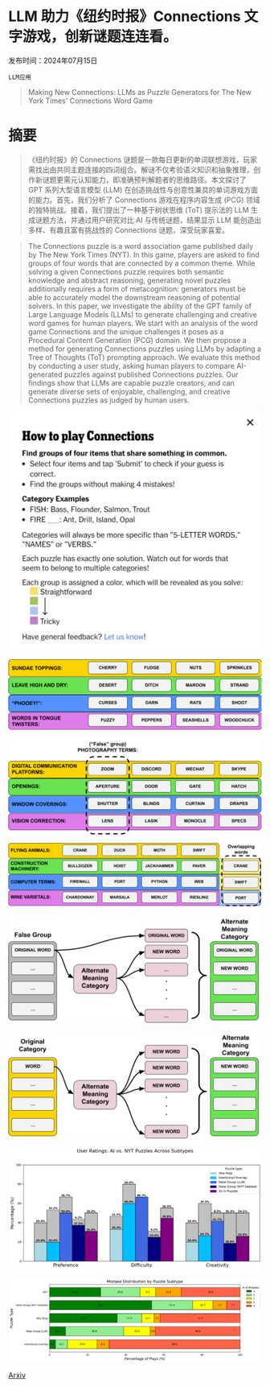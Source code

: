 # LLM 助力《纽约时报》Connections 文字游戏，创新谜题连连看。

发布时间：2024年07月15日

`LLM应用`

> Making New Connections: LLMs as Puzzle Generators for The New York Times' Connections Word Game

# 摘要

> 《纽约时报》的 Connections 谜题是一款每日更新的单词联想游戏，玩家需找出由共同主题连接的四词组合。解谜不仅考验语义知识和抽象推理，创作新谜题更需元认知能力，即准确预判解题者的思维路径。本文探讨了 GPT 系列大型语言模型 (LLM) 在创造挑战性与创意性兼具的单词游戏方面的能力。首先，我们分析了 Connections 游戏在程序内容生成 (PCG) 领域的独特挑战。接着，我们提出了一种基于树状思维 (ToT) 提示法的 LLM 生成谜题方法，并通过用户研究对比 AI 与传统谜题，结果显示 LLM 能创造出多样、有趣且富有挑战性的 Connections 谜题，深受玩家喜爱。

> The Connections puzzle is a word association game published daily by The New York Times (NYT). In this game, players are asked to find groups of four words that are connected by a common theme. While solving a given Connections puzzle requires both semantic knowledge and abstract reasoning, generating novel puzzles additionally requires a form of metacognition: generators must be able to accurately model the downstream reasoning of potential solvers. In this paper, we investigate the ability of the GPT family of Large Language Models (LLMs) to generate challenging and creative word games for human players. We start with an analysis of the word game Connections and the unique challenges it poses as a Procedural Content Generation (PCG) domain. We then propose a method for generating Connections puzzles using LLMs by adapting a Tree of Thoughts (ToT) prompting approach. We evaluate this method by conducting a user study, asking human players to compare AI-generated puzzles against published Connections puzzles. Our findings show that LLMs are capable puzzle creators, and can generate diverse sets of enjoyable, challenging, and creative Connections puzzles as judged by human users.

![LLM 助力《纽约时报》Connections 文字游戏，创新谜题连连看。](../../../paper_images/2407.11240/x1.png)

![LLM 助力《纽约时报》Connections 文字游戏，创新谜题连连看。](../../../paper_images/2407.11240/x2.png)

![LLM 助力《纽约时报》Connections 文字游戏，创新谜题连连看。](../../../paper_images/2407.11240/x3.png)

![LLM 助力《纽约时报》Connections 文字游戏，创新谜题连连看。](../../../paper_images/2407.11240/x4.png)

![LLM 助力《纽约时报》Connections 文字游戏，创新谜题连连看。](../../../paper_images/2407.11240/x5.png)

![LLM 助力《纽约时报》Connections 文字游戏，创新谜题连连看。](../../../paper_images/2407.11240/x6.png)

![LLM 助力《纽约时报》Connections 文字游戏，创新谜题连连看。](../../../paper_images/2407.11240/user_preference_bars.png)

![LLM 助力《纽约时报》Connections 文字游戏，创新谜题连连看。](../../../paper_images/2407.11240/mistake_distribution_bars.png)

[Arxiv](https://arxiv.org/abs/2407.11240)